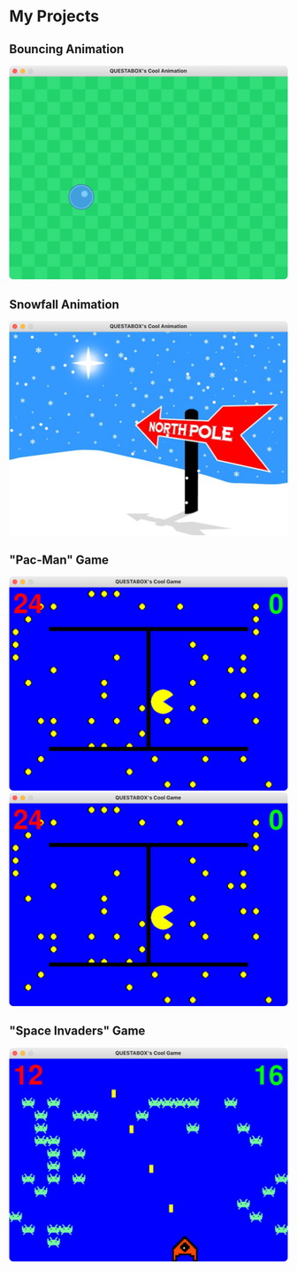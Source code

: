 # My Projects
## Bouncing Animation
![screenshot of bouncing animation](screenshots/bouncing.png)
## Snowfall Animation
![screenshot of snowfall animation](screenshots/snowfall.png)
## "Pac-Man" Game
![screenshot of pacman game](screenshots/pac_man.png)
<img src="screenshots/pac_man.png" alt="screenshot of pacman game" style="zoom:50%;"/>
## "Space Invaders" Game
![screenshot of space invaders game](screenshots/space_invaders.png)
